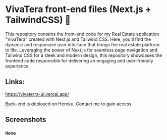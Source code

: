 # VivaTera front-end files (Next.js + TailwindCSS) 🚀

This repository contains the front-end code for my Real Estate application "VivaTera" created with Next.js and Tailwind CSS.
Here, you'll find the dynamic and responsive user interface that brings the real estate platform to life. 
Leveraging the power of Next.js for seamless page navigation and Tailwind CSS for a sleek and modern design, this repository showcases the frontend code responsible for delivering an engaging and user-friendly experience.

## Links:
https://vivaterra-ui.vercel.app/

Back-end is deployed on Heroku. Contact me to gain access
## Screenshots

### `Home`